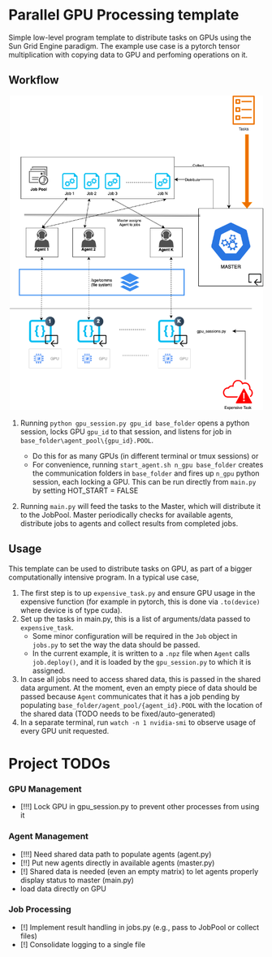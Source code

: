 # Parallel GPU Processing template

Simple low-level program template to distribute tasks on GPUs using the Sun Grid Engine paradigm. The example use case is a pytorch tensor multiplication with copying data to GPU and perfoming operations on it.

## Workflow

<p align="center">
  <img src="sge.png" width="500" alt="SGE Performance Chart"/>
</p>

1. Running `python gpu_session.py gpu_id base_folder` opens a python session, locks GPU `gpu_id` to that session, and listens for job in `base_folder\agent_pool\{gpu_id}.POOL`. 
    - Do this for as many GPUs (in different terminal or tmux sessions) or 
    - For convenience, running `start_agent.sh n_gpu base_folder` creates the communication folders in `base_folder` and fires up `n_gpu` python session, each locking a GPU. This can be run directly from `main.py` by setting HOT_START = FALSE

2. Running `main.py` will feed the tasks to the Master, which will distribute it to the JobPool. Master periodically checks for available agents, distribute jobs to agents and collect results from completed jobs. 

## Usage
This template can be used to distribute tasks on GPU, as part of a bigger computationally intensive program. In a typical use case, 
1. The first step is to up `expensive_task.py` and ensure GPU usage in the expensive function (for example in pytorch, this is done via `.to(device)` where device is of type cuda). 
2. Set up the tasks in main.py, this is a list of arguments/data passed to `expensive_task`. 
    - Some minor configuration will be required in the `Job` object in `jobs.py` to set the way the data should be passed. 
    - In the current example, it is written to a `.npz` file when `Agent` calls `job.deploy()`, and it is loaded by the `gpu_session.py` to which it is assigned. 
3. In case all jobs need to access shared data, this is passed in the shared data argument. At the moment, even an empty piece of data should be passed because `Agent` communicates that it has a job pending by populating `base_folder/agent_pool/{agent_id}.POOL` with the location of the shared data (TODO needs to be fixed/auto-generated)
4. In a separate terminal, run `watch -n 1 nvidia-smi` to observe usage of every GPU unit requested.


# Project TODOs

### GPU Management
- [!!!] Lock GPU in gpu_session.py to prevent other processes from using it

### Agent Management
- [!!!] Need shared data path to populate agents (agent.py)
- [!!] Put new agents directly in available agents (master.py)
- [!] Shared data is needed (even an empty matrix) to let agents properly display status to master (main.py)
- load data directly on GPU

### Job Processing
- [!] Implement result handling in jobs.py (e.g., pass to JobPool or collect files)
- [!] Consolidate logging to a single file
